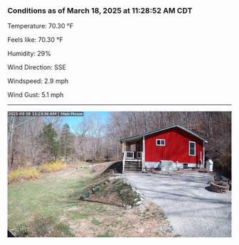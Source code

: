 ### Conditions as of March 18, 2025 at 11:28:52 AM CDT 

Temperature: 70.30 &deg;F

Feels like: 70.30 &deg;F

Humidity: 29%

Wind Direction: SSE

Windspeed: 2.9 mph

Wind Gust: 5.1 mph

---

<img src="./images/latest.jpeg"/>


